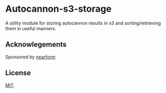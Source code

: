 # Autocannon-s3-storage

A utility module for storing autocannon results in s3 and sorting/retrieving them in useful manners.

## Acknowlegements

Sponsored by [nearform](http://www.nearform.com)

## License

[MIT](./LICENSE).
